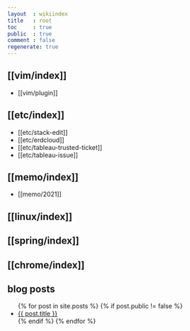 ```yaml
---
layout  : wikiindex
title   : root
toc     : true
public  : true
comment : false
regenerate: true
---
```


## [[vim/index]]

* [[vim/plugin]]

## [[etc/index]]

* [[etc/stack-edit]]
* [[etc/erdcloud]]
* [[etc/tableau-trusted-ticket]]
* [[etc/tableau-issue]]

## [[memo/index]]

* [[memo/2021]]







## [[linux/index]]
## [[spring/index]]
## [[chrome/index]]

## blog posts
<div>
    <ul>
{% for post in site.posts %}
    {% if post.public != false %}
        <li>
            <a class="post-link" href="{{ post.url | prepend: site.baseurl }}">
                {{ post.title }}
            </a>
        </li>
    {% endif %}
{% endfor %}
    </ul>
</div>

